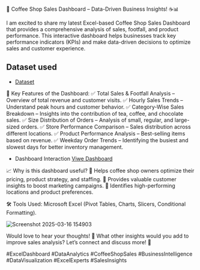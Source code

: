 🚀 Coffee Shop Sales Dashboard – Data-Driven Business Insights! ☕📊

I am excited to share my latest Excel-based Coffee Shop Sales Dashboard that provides a comprehensive analysis of sales, footfall, and product performance. This interactive dashboard helps businesses track key performance indicators (KPIs) and make data-driven decisions to optimize sales and customer experience.

## Dataset used
- <a href="https://github.com/RobinKamboj001/Excel-Project-Hub/blob/main/9_Coffee_Shop.xlsx">Dataset</a>

🔎 Key Features of the Dashboard:
✅ Total Sales & Footfall Analysis – Overview of total revenue and customer visits.
✅ Hourly Sales Trends – Understand peak hours and customer behavior.
✅ Category-Wise Sales Breakdown – Insights into the contribution of tea, coffee, and chocolate sales.
✅ Size Distribution of Orders – Analysis of small, regular, and large-sized orders.
✅ Store Performance Comparison – Sales distribution across different locations.
✅ Product Performance Analysis – Best-selling items based on revenue.
✅ Weekday Order Trends – Identifying the busiest and slowest days for better inventory management.

- Dashboard Interaction <a href="https://github.com/RobinKamboj001/Excel-Project-Hub/blob/main/9_Coffee_Shop.png">Viwe Dashboard</a>

📈 Why is this dashboard useful?
🔹 Helps coffee shop owners optimize their pricing, product strategy, and staffing.
🔹 Provides valuable customer insights to boost marketing campaigns.
🔹 Identifies high-performing locations and product preferences.

🛠 Tools Used: Microsoft Excel (Pivot Tables, Charts, Slicers, Conditional Formatting).

![Screenshot 2025-03-16 154903](https://github.com/user-attachments/assets/9c4d8ca7-f8d0-436e-9f72-f86710de7a18)


Would love to hear your thoughts! 💬 What other insights would you add to improve sales analysis? Let’s connect and discuss more! 🚀

#ExcelDashboard #DataAnalytics #CoffeeShopSales #BusinessIntelligence #DataVisualization #ExcelExperts #SalesInsights







